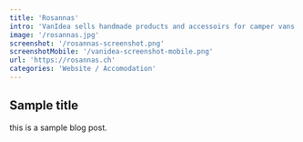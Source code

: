 ```yaml
---
title: 'Rosannas'
intro: 'VanIdea sells handmade products and accessoirs for camper vans and transporters.'
image: '/rosannas.jpg'
screenshot: '/rosannas-screenshot.png'
screenshotMobile: '/vanidea-screenshot-mobile.png'
url: 'https://rosannas.ch'
categories: 'Website / Accomodation'
---
```


## Sample title

this is a sample blog post.
